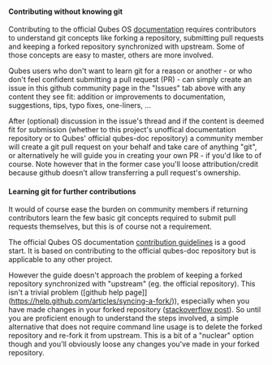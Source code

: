 #### Contributing without knowing git

Contributing to the official Qubes OS [documentation](https://www.qubes-os.org/doc/) requires contributors to understand git concepts like forking a repository, submitting pull requests and keeping a forked repository synchronized with upstream. Some of those concepts are easy to master, others are more involved.

Qubes users who don't want to learn git for a reason or another - or who don't feel confident submitting a pull request (PR) - can simply create an issue in this github community page in the "Issues" tab above with any content they see fit: addition or improvements to documentation, suggestions, tips, typo fixes, one-liners, ... 

After (optional) discussion in the issue's thread and if the content is deemed fit for submission (whether to this project's unoffical documentation repository or to Qubes' official qubes-doc repository) a community member will create a git pull request on your behalf and take care of anything "git", or alternatively he will guide you in creating your own PR - if you'd like to of course. Note however that in the former case you'll loose attribution/credit because github doesn't allow transferring a pull request's ownership.

#### Learning git for further contributions

It would of course ease the burden on community members if returning contributors learn the few basic git concepts required to submit pull requests themselves, but this is of course not a requirement.

The official Qubes OS documentation [contribution guidelines](https://www.qubes-os.org/doc/doc-guidelines/) is a good start. It is based on contributing to the official qubes-doc repository but is applicable to any other project.

However the guide doesn't approach the problem of keeping a forked repository synchronized with "upstream" (eg. the official repository). This isn't a trivial problem ([github help page]](https://help.github.com/articles/syncing-a-fork/)), especially when you have made changes in your forked repository ([stackoverflow post](https://stackoverflow.com/questions/7244321/how-do-i-update-a-github-forked-repository)). So until you are proficient enough to understand the steps involved, a simple alternative that does not require command line usage is to delete the forked repository and re-fork it from upstream. This is a bit of a "nuclear" option though and you'll obviously loose any changes you've made in your forked repository.
